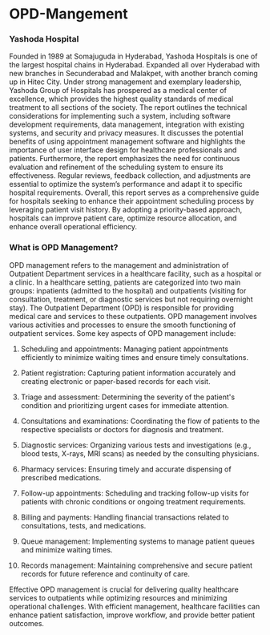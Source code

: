 # OPD-Mangement
### Yashoda Hospital
Founded in 1989 at Somajuguda in Hyderabad, Yashoda Hospitals is one of the largest hospital chains in Hyderabad. Expanded all over Hyderabad with new branches in Secunderabad and Malakpet, with another branch coming up in Hitec City.
 Under strong management and exemplary leadership, Yashoda Group of Hospitals has prospered as a medical center of excellence, which provides the highest quality standards of medical treatment to all sections of the society.
The report outlines the technical considerations for implementing such a system, including software development requirements, data management, integration with existing systems, and security and privacy measures. It discusses the potential benefits of using appointment management software and highlights the importance of user interface design for healthcare professionals and patients.
Furthermore, the report emphasizes the need for continuous evaluation and refinement of the scheduling system to ensure its effectiveness. Regular reviews, feedback collection, and adjustments are essential to optimize the system’s performance and adapt it to specific hospital requirements.
Overall, this report serves as a comprehensive guide for hospitals seeking to enhance their appointment scheduling process by leveraging patient visit history. By adopting a priority-based approach, hospitals can improve patient care, optimize resource allocation, and enhance overall operational efficiency.

### What is OPD Management?
OPD management refers to the management and administration of Outpatient Department services in a healthcare facility, such as a hospital or a clinic. In a healthcare setting, patients are categorized into two main groups: inpatients (admitted to the hospital) and outpatients (visiting for consultation, treatment, or diagnostic services but not requiring overnight stay). The Outpatient Department (OPD) is responsible for providing medical care and services to these outpatients.
OPD management involves various activities and processes to ensure the smooth functioning of outpatient services. Some key aspects of OPD management include:

1. Scheduling and appointments: Managing patient appointments efficiently to minimize waiting times and ensure timely consultations.

2. Patient registration: Capturing patient information accurately and creating electronic or paper-based records for each visit.

3. Triage and assessment: Determining the severity of the patient's condition and prioritizing urgent cases for immediate attention.

4. Consultations and examinations: Coordinating the flow of patients to the respective specialists or doctors for diagnosis and treatment.

5. Diagnostic services: Organizing various tests and investigations (e.g., blood tests, X-rays, MRI scans) as needed by the consulting physicians.

6. Pharmacy services: Ensuring timely and accurate dispensing of prescribed medications.

7. Follow-up appointments: Scheduling and tracking follow-up visits for patients with chronic conditions or ongoing treatment requirements.

8. Billing and payments: Handling financial transactions related to consultations, tests, and medications.

9. Queue management: Implementing systems to manage patient queues and minimize waiting times.

10. Records management: Maintaining comprehensive and secure patient records for future reference and continuity of care.

Effective OPD management is crucial for delivering quality healthcare services to outpatients while optimizing resources and minimizing operational challenges. With efficient management, healthcare facilities can enhance patient satisfaction, improve workflow, and provide better patient outcomes.